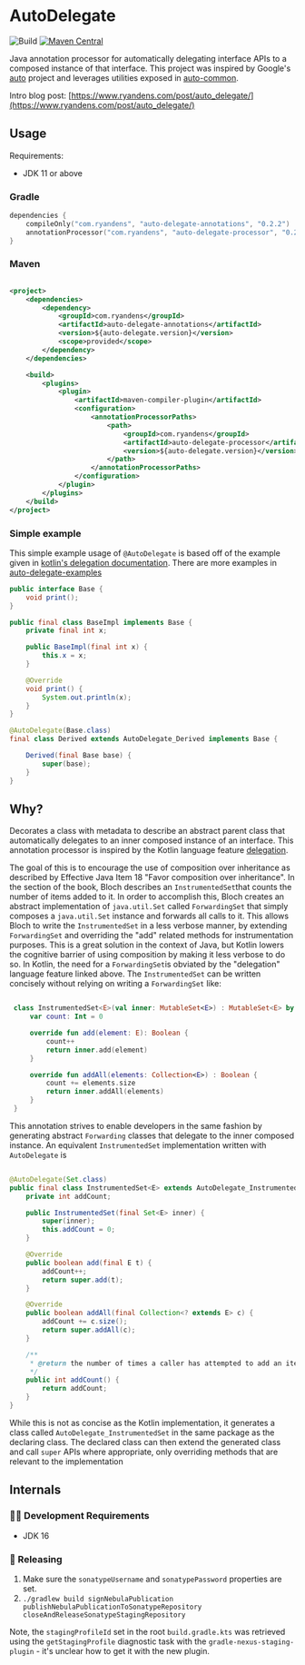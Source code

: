 # AutoDelegate

![Build](https://github.com/ryandens/auto-delegate/workflows/Build/badge.svg?branch=main)
[![Maven Central](https://maven-badges.herokuapp.com/maven-central/com.ryandens/auto-delegate-annotations/badge.svg#)](https://maven-badges.herokuapp.com/maven-central/com.ryandens/auto-delegate-annotations)

Java annotation processor for automatically delegating interface APIs to a composed instance of that interface. This
project was inspired by Google's <a href="https://github.com/google/auto">auto</a> project and leverages utilities
exposed in <a href="https://github.com/google/auto/tree/master/common">
auto-common</a>.

Intro blog post: [https://www.ryandens.com/post/auto_delegate/](https://www.ryandens.com/post/auto_delegate/)

## Usage

Requirements:

- JDK 11 or above

### Gradle

```kotlin
dependencies {
    compileOnly("com.ryandens", "auto-delegate-annotations", "0.2.2")
    annotationProcessor("com.ryandens", "auto-delegate-processor", "0.2.2")
}
```

### Maven

```xml

<project>
    <dependencies>
        <dependency>
            <groupId>com.ryandens</groupId>
            <artifactId>auto-delegate-annotations</artifactId>
            <version>${auto-delegate.version}</version>
            <scope>provided</scope>
        </dependency>
    </dependencies>

    <build>
        <plugins>
            <plugin>
                <artifactId>maven-compiler-plugin</artifactId>
                <configuration>
                    <annotationProcessorPaths>
                        <path>
                            <groupId>com.ryandens</groupId>
                            <artifactId>auto-delegate-processor</artifactId>
                            <version>${auto-delegate.version}</version>
                        </path>
                    </annotationProcessorPaths>
                </configuration>
            </plugin>
        </plugins>
    </build>
</project>
```

### Simple example

This simple example usage of `@AutoDelegate` is based off of the example given
in [kotlin's delegation documentation](https://kotlinlang.org/docs/delegation.html). There are more examples in [auto-delegate-examples](./auto-delegate-examples/src/main/java/com/ryandens/delegation/examples)

```java
public interface Base {
    void print();
}

public final class BaseImpl implements Base {
    private final int x;

    public BaseImpl(final int x) {
        this.x = x;
    }

    @Override
    void print() {
        System.out.println(x);
    }
}

@AutoDelegate(Base.class)
final class Derived extends AutoDelegate_Derived implements Base {

    Derived(final Base base) {
        super(base);
    }
}

```

## Why?

Decorates a class with metadata to describe an abstract parent class that automatically delegates to an inner composed
instance of an interface. This annotation processor is inspired by the Kotlin language
feature <a href="https://kotlinlang.org/docs/delegation.html">delegation</a>.

The goal of this is to encourage the use of composition over inheritance as described by Effective Java Item 18 "Favor
composition over inheritance". In the section of the book, Bloch describes an `InstrumentedSet`that counts the number of
items added to it. In order to accomplish this, Bloch creates an abstract implementation of `java.util.Set`
called `ForwardingSet` that simply composes a `java.util.Set` instance and forwards all calls to it. This allows Bloch
to write the `InstrumentedSet` in a less verbose manner, by extending `ForwardingSet` and overriding the "add" related
methods for instrumentation purposes. This is a great solution in the context of Java, but Kotlin lowers the cognitive
barrier of using composition by making it less verbose to do so. In Kotlin, the need for a `ForwardingSet`is obviated by
the "delegation" language feature linked above. The `InstrumentedSet` can be written concisely without relying on
writing a `ForwardingSet` like:

```kotlin 

 class InstrumentedSet<E>(val inner: MutableSet<E>) : MutableSet<E> by inner {
     var count: Int = 0

     override fun add(element: E): Boolean {
         count++
         return inner.add(element)
     }

     override fun addAll(elements: Collection<E>) : Boolean {
         count += elements.size
         return inner.addAll(elements)
     }
 }
```

This annotation strives to enable developers in the same fashion by generating abstract `Forwarding` classes that
delegate to the inner composed instance. An equivalent `InstrumentedSet` implementation written with `AutoDelegate` is

```java

@AutoDelegate(Set.class)
public final class InstrumentedSet<E> extends AutoDelegate_InstrumentedSet<E> implements Set<E> {
    private int addCount;

    public InstrumentedSet(final Set<E> inner) {
        super(inner);
        this.addCount = 0;
    }

    @Override
    public boolean add(final E t) {
        addCount++;
        return super.add(t);
    }

    @Override
    public boolean addAll(final Collection<? extends E> c) {
        addCount += c.size();
        return super.addAll(c);
    }

    /**
     * @return the number of times a caller has attempted to add an item to this set
     */
    public int addCount() {
        return addCount;
    }
}
```

While this is not as concise as the Kotlin implementation, it generates a class called `AutoDelegate_InstrumentedSet` in
the same package as the declaring class. The declared class can then extend the generated class and call `super`
APIs where appropriate, only overriding methods that are relevant to the implementation

## Internals

### 👩‍💻 Development Requirements

- JDK 16

### 🚀 Releasing

1. Make sure the `sonatypeUsername` and `sonatypePassword` properties are set.
1. `./gradlew build signNebulaPublication publishNebulaPublicationToSonatypeRepository closeAndReleaseSonatypeStagingRepository`

Note, the `stagingProfileId` set in the root `build.gradle.kts` was retrieved using the `getStagingProfile` diagnostic
task with the `gradle-nexus-staging-plugin` - it's unclear how to get it with the new plugin.